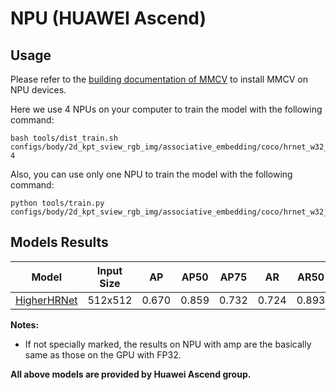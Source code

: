 # NPU (HUAWEI Ascend)

## Usage

Please refer to the [building documentation of MMCV](https://mmcv.readthedocs.io/en/latest/get_started/build.html#build-mmcv-full-on-ascend-npu-machine) to install MMCV on NPU devices.

Here we use 4 NPUs on your computer to train the model with the following command:

```shell
bash tools/dist_train.sh configs/body/2d_kpt_sview_rgb_img/associative_embedding/coco/hrnet_w32_coco_512x512.py 4
```

Also, you can use only one NPU to train the model with the following command:

```shell
python tools/train.py configs/body/2d_kpt_sview_rgb_img/associative_embedding/coco/hrnet_w32_coco_512x512.py
```

## Models Results

|                         Model                         | Input Size |  AP   | AP50  | AP75  |  AR   | AR50  | Config                                                  | Download                                                  |
| :---------------------------------------------------: | :--------: | :---: | :---: | :---: | :---: | :---: | :------------------------------------------------------ | :-------------------------------------------------------- |
| [HigherHRNet](https://mmpose.readthedocs.io/zh_CN/0.x/papers/backbones.html#associative-embedding-higherhrnet-on-coco) |  512x512   | 0.670 | 0.859 | 0.732 | 0.724 | 0.893 | [config](https://github.com/open-mmlab/mmpose/blob/dev-0.x/configs/body/2d_kpt_sview_rgb_img/associative_embedding/coco/higherhrnet_w32_coco_512x512.py) | [log](https://download.openmmlab.com/mmpose/device/npu/hrnet_20230413_035450.log.json) |

**Notes:**

- If not specially marked, the results on NPU with amp are the basically same as those on the GPU with FP32.

**All above models are provided by Huawei Ascend group.**
